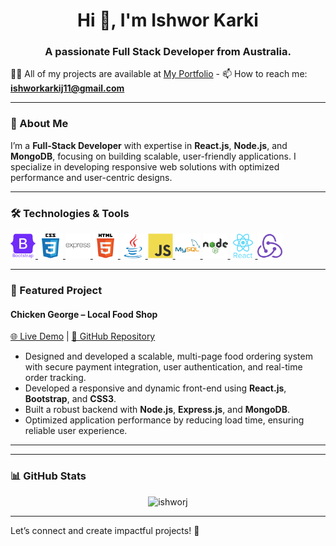 <h1 align="center">Hi 👋, I'm Ishwor Karki</h1>
<h3 align="center">A passionate Full Stack Developer from Australia.</h3>

 👨‍💻 All of my projects are available at [My Portfolio](https://my-portfolio-phi-rust-65.vercel.app/) - 📫 How to reach me: **ishworkarkij11@gmail.com**

---

### 🌟 About Me  
I’m a **Full-Stack Developer** with expertise in **React.js**, **Node.js**, and **MongoDB**, focusing on building scalable, user-friendly applications. I specialize in developing responsive web solutions with optimized performance and user-centric designs.

---

### 🛠️ Technologies & Tools  
<p align="left">
  <a href="https://getbootstrap.com" target="_blank" rel="noreferrer"> <img src="https://raw.githubusercontent.com/devicons/devicon/master/icons/bootstrap/bootstrap-plain-wordmark.svg" alt="bootstrap" width="40" height="40"/> </a>
  <a href="https://www.w3schools.com/css/" target="_blank" rel="noreferrer"> <img src="https://raw.githubusercontent.com/devicons/devicon/master/icons/css3/css3-original-wordmark.svg" alt="css3" width="40" height="40"/> </a>
  <a href="https://expressjs.com" target="_blank" rel="noreferrer"> <img src="https://raw.githubusercontent.com/devicons/devicon/master/icons/express/express-original-wordmark.svg" alt="express" width="40" height="40"/> </a>
  <a href="https://www.w3.org/html/" target="_blank" rel="noreferrer"> <img src="https://raw.githubusercontent.com/devicons/devicon/master/icons/html5/html5-original-wordmark.svg" alt="html5" width="40" height="40"/> </a>
  <a href="https://www.java.com" target="_blank" rel="noreferrer"> <img src="https://raw.githubusercontent.com/devicons/devicon/master/icons/java/java-original.svg" alt="java" width="40" height="40"/> </a>
  <a href="https://developer.mozilla.org/en-US/docs/Web/JavaScript" target="_blank" rel="noreferrer"> <img src="https://raw.githubusercontent.com/devicons/devicon/master/icons/javascript/javascript-original.svg" alt="javascript" width="40" height="40"/> </a>
  <a href="https://www.mysql.com/" target="_blank" rel="noreferrer"> <img src="https://raw.githubusercontent.com/devicons/devicon/master/icons/mysql/mysql-original-wordmark.svg" alt="mysql" width="40" height="40"/> </a>
  <a href="https://nodejs.org" target="_blank" rel="noreferrer"> <img src="https://raw.githubusercontent.com/devicons/devicon/master/icons/nodejs/nodejs-original-wordmark.svg" alt="nodejs" width="40" height="40"/> </a>
  <a href="https://reactjs.org/" target="_blank" rel="noreferrer"> <img src="https://raw.githubusercontent.com/devicons/devicon/master/icons/react/react-original-wordmark.svg" alt="react" width="40" height="40"/> </a>
  <a href="https://redux.js.org" target="_blank" rel="noreferrer"> <img src="https://raw.githubusercontent.com/devicons/devicon/master/icons/redux/redux-original.svg" alt="redux" width="40" height="40"/> </a>
</p>

---

### 📌 Featured Project  
#### **Chicken George – Local Food Shop**  
[🌐 Live Demo](https://github.com/ishworj/Chicken-George) | [💾 GitHub Repository](https://github.com/ishworj/Chicken-George)  
- Designed and developed a scalable, multi-page food ordering system with secure payment integration, user authentication, and real-time order tracking.  
- Developed a responsive and dynamic front-end using **React.js**, **Bootstrap**, and **CSS3**.  
- Built a robust backend with **Node.js**, **Express.js**, and **MongoDB**.  
- Optimized application performance by reducing load time, ensuring reliable user experience.

---

---

### 📊 GitHub Stats  
<p align="center">
  <img src="https://github-readme-stats.vercel.app/api/top-langs?username=ishworj&show_icons=true&locale=en&layout=compact" alt="ishworj" />
</p>

---

Let’s connect and create impactful projects! 🚀
